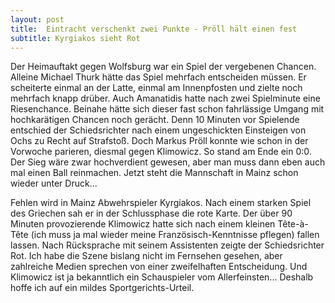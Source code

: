 ```yaml
---
layout: post
title:  Eintracht verschenkt zwei Punkte - Pröll hält einen fest
subtitle: Kyrgiakos sieht Rot
---
```


Der Heimauftakt gegen Wolfsburg war ein Spiel der vergebenen Chancen. Alleine Michael Thurk hätte das Spiel mehrfach entscheiden müssen. Er scheiterte einmal an der Latte, einmal am Innenpfosten und zielte noch mehrfach knapp drüber. Auch Amanatidis hatte nach zwei Spielminute eine Riesenchance. Beinahe hätte sich dieser fast schon fahrlässige Umgang mit hochkarätigen Chancen noch gerächt. Denn 10 Minuten vor Spielende entschied der Schiedsrichter nach einem ungeschickten Einsteigen von Ochs zu Recht auf Strafstoß. Doch Markus Pröll konnte wie schon in der Vorwoche parieren, diesmal gegen Klimowicz. So stand am Ende ein 0:0. Der Sieg wäre zwar hochverdient gewesen, aber man muss dann eben auch mal einen Ball reinmachen. Jetzt steht die Mannschaft in Mainz schon wieder unter Druck...

Fehlen wird in Mainz Abwehrspieler Kyrgiakos. Nach einem starken Spiel des Griechen sah er in der Schlussphase die rote Karte. Der über 90 Minuten provozierende Klimowicz hatte sich nach einem kleinen Tête-à-Tête (ich muss ja mal wieder meine Französisch-Kenntnisse pflegen) fallen lassen. Nach Rücksprache mit seinem Assistenten zeigte der Schiedsrichter Rot. Ich habe die Szene bislang nicht im Fernsehen gesehen, aber zahlreiche Medien sprechen von einer zweifelhaften Entscheidung. Und Klimowicz ist ja bekanntlich ein Schauspieler vom Allerfeinsten... Deshalb hoffe ich auf ein mildes Sportgerichts-Urteil.
